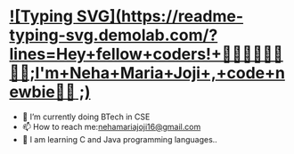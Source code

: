 # [![Typing SVG](https://readme-typing-svg.demolab.com/?lines=Hey+fellow+coders!+👩‍💻👩‍💻👨‍💻👨‍💻;I'm+Neha+Maria+Joji+,+code+newbie🙂🙂  ;)](https://git.io/typing-svg)

- 🌱 I’m currently doing BTech in CSE
- 📫 How to reach me:nehamariajoji16@gmail.com
- 📖 I am learning C and Java programming languages..

<!---
Nehamariaj/Nehamariaj is a ✨ special ✨ repository because its `README.md` (this file) appears on your GitHub profile.
You can click the Preview link to take a look at your changes.
--->
